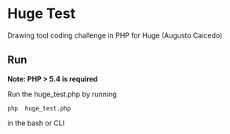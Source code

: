 Huge Test
==========

  Drawing tool coding challenge in PHP for Huge (Augusto Caicedo)


Run
---

   **Note: PHP > 5.4 is required**
   
   Run the huge_test.php by running 

   ```
   php  huge_test.php
   ``` 

   in the bash or CLI


